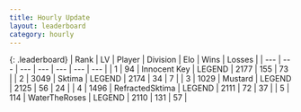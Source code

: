 ```yaml
---
title: Hourly Update
layout: leaderboard
category: hourly
---
```


{: .leaderboard}
| Rank | LV | Player | Division | Elo | Wins | Losses |
| --- | --- | --- | --- | --- | --- | --- |
| <span data-change="0">1</span> | 94 | <span title="ID: 773025">Innocent Key</span> | LEGEND | <span data-change="0">2177</span> | <span data-change="0">155</span> | <span data-change="0">73</span> |
| <span data-change="0">2</span> | 3049 | <span title="ID: 353063">Sktima</span> | LEGEND | <span data-change="0">2174</span> | <span data-change="0">34</span> | <span data-change="0">7</span> |
| <span data-change="0">3</span> | 1029 | <span title="ID: 611082">Mustard</span> | LEGEND | <span data-change="0">2125</span> | <span data-change="0">56</span> | <span data-change="0">24</span> |
| <span data-change="0">4</span> | 1496 | <span title="ID: 402846">RefractedSktima</span> | LEGEND | <span data-change="0">2111</span> | <span data-change="0">72</span> | <span data-change="0">37</span> |
| <span data-change="0">5</span> | 114 | <span title="ID: 773086">WaterTheRoses</span> | LEGEND | <span data-change="7">2110</span> | <span data-change="1">131</span> | <span data-change="0">57</span> |